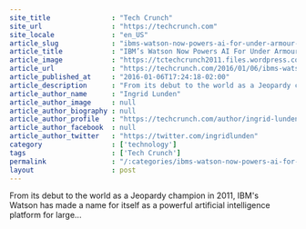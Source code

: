 ```yaml
---
site_title               : "Tech Crunch"
site_url                 : "https://techcrunch.com"
site_locale              : "en_US"
article_slug             : "ibms-watson-now-powers-ai-for-under-armour-softbanks-pepper-robot-and-more"
article_title            : "IBM’s Watson Now Powers AI For Under Armour, Softbank’s Pepper Robot And More"
article_image            : "https://tctechcrunch2011.files.wordpress.com/2016/01/img_4708.jpg?w=764&h=400&crop=1"
article_url              : "https://techcrunch.com/2016/01/06/ibms-watson-now-powers-ai-for-under-armour-softbanks-pepper-robot-and-more/"
article_published_at     : "2016-01-06T17:24:18-02:00"
article_description      : "From its debut to the world as a Jeopardy champion in 2011, IBM's Watson has made a name for itself as a powerful artificial intelligence platform for large..."
article_author_name      : "Ingrid Lunden"
article_author_image     : null
article_author_biography : null
article_author_profile   : "https://techcrunch.com/author/ingrid-lunden/"
article_author_facebook  : null
article_author_twitter   : "https://twitter.com/ingridlunden"
category                 : ['technology']
tags                     : ['Tech Crunch']
permalink                : "/:categories/ibms-watson-now-powers-ai-for-under-armour-softbanks-pepper-robot-and-more/"
layout                   : post
---
```


From its debut to the world as a Jeopardy champion in 2011, IBM's Watson has made a name for itself as a powerful artificial intelligence platform for large...
